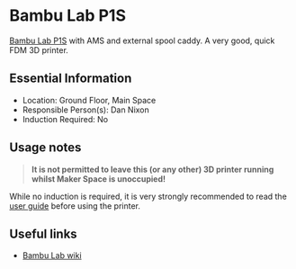 # Bambu Lab P1S

[Bambu Lab P1S](https://bambulab.com/en-gb/p1?product=p1s) with AMS and external spool caddy.
A very good, quick FDM 3D printer.

## Essential Information

- Location: Ground Floor, Main Space
- Responsible Person(s): Dan Nixon
- Induction Required: No

## Usage notes

> **It is not permitted to leave this (or any other) 3D printer running whilst Maker Space is unoccupied!**

While no induction is required, it is very strongly recommended to read the [user guide](./user_guide.md) before using the printer.

## Useful links

- [Bambu Lab wiki](https://wiki.bambulab.com/en/home)
